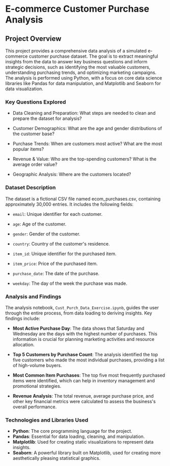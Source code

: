 # E-commerce Customer Purchase Analysis

## Project Overview
This project provides a comprehensive data analysis of a simulated e-commerce customer purchase dataset. The goal is to extract meaningful insights from the data to answer key business questions and inform strategic decisions, such as identifying the most valuable customers, understanding purchasing trends, and optimizing marketing campaigns.
The analysis is performed using Python, with a focus on core data science libraries like Pandas for data manipulation, and Matplotlib and Seaborn for data visualization.

### Key Questions Explored
- Data Cleaning and Preparation: What steps are needed to clean and prepare the dataset for analysis?

- Customer Demographics: What are the age and gender distributions of the customer base?

- Purchase Trends: When are customers most active? What are the most popular items?

- Revenue & Value: Who are the top-spending customers? What is the average order value?

- Geographic Analysis: Where are the customers located?

### Dataset Description
The dataset is a fictional CSV file named ecom_purchases.csv, containing approximately 30,000 entries. It includes the following fields:

- `email`: Unique identifier for each customer.

- `age`: Age of the customer.

- `gender`: Gender of the customer.

- `country`: Country of the customer's residence.

- `item_id`: Unique identifier for the purchased item.

- `item_price`: Price of the purchased item.

- `purchase_date`: The date of the purchase.

- `weekday`: The day of the week the purchase was made.

### Analysis and Findings

The analysis notebook, `Cust_Purch_Data_Exercise.ipynb`, guides the user through the entire process, from data loading to deriving insights. Key findings include:

* **Most Active Purchase Day**: The data shows that Saturday and Wednesday are the days with the highest number of purchases. This information is crucial for planning marketing activities and resource allocation.

* **Top 5 Customers by Purchase Count**: The analysis identified the top five customers who made the most individual purchases, providing a list of high-volume buyers.

* **Most Common Item Purchases**: The top five most frequently purchased items were identified, which can help in inventory management and promotional strategies.

* **Revenue Analysis**: The total revenue, average purchase price, and other key financial metrics were calculated to assess the business's overall performance.

### Technologies and Libraries Used

- **Python**: The core programming language for the project.
- **Pandas**: Essential for data loading, cleaning, and manipulation.
- **Matplotlib**: Used for creating static visualizations to represent data insights.
- **Seaborn**: A powerful library built on Matplotlib, used for creating more aesthetically pleasing statistical graphics.
